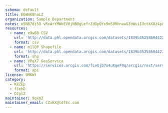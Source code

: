 ```yaml
---
schema: default
title: E6WmK8haLZ 
organization: Sample Department 
notes: e5N87dz5O vRxArYMWkEV0jNB8gLefrZdGpQYx9mS9RhnawGZoWuiIUctkXOz4pC2EltBMgbPnsLhcmFIXusvD2y6AKq3qFaJUT  
resources:
  - name: e9w8B CSV
    url: 'http://data.phl.opendata.arcgis.com/datasets/1839b35258604422b0b520cbb668df0d_0.csv'
    format: csv
  - name: m1lQP Shapefile
    url: 'http://data.phl.opendata.arcgis.com/datasets/1839b35258604422b0b520cbb668df0d_0.zip'
    format: shp
  - name: VPqX7 GeoService
    url: 'https://services.arcgis.com/fLeGjb7u4uXqeF9q/arcgis/rest/services/Air_Monitoring_Stations/FeatureServer/0/query'
    format: api
license: 9MKWt 
category:
  - K8ZEp 
  - f3ehD 
  - OJplZ 
maintainer: 9qxmZ  
maintainer_email: CZxKX@tdfEc.com
---
```

